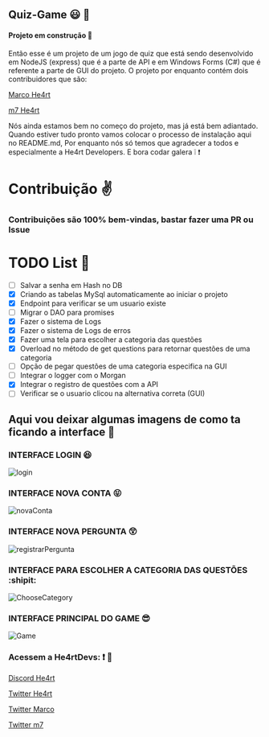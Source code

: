 ## Quiz-Game :smiley: :space_invader:

#### Projeto em construção :hammer:

Então esse é um projeto de um jogo de quiz que está sendo desenvolvido em NodeJS (express) que é a parte de API e em Windows Forms (C#) que é referente a parte de GUI do projeto. O projeto por enquanto contém dois contribuidores que são:

[Marco He4rt](https://github.com/marcopandolfo)

[m7 He4rt](https://github.com/m7Aei)

Nós ainda estamos bem no começo do projeto, mas já está bem adiantado. Quando estiver tudo pronto vamos colocar o processo de instalação aqui no README.md, Por enquanto nós só temos que agradecer a todos e especialmente a He4rt Developers. E bora codar galera :grey_exclamation: :exclamation:

# Contribuição ✌️

### Contribuições são 100% bem-vindas, bastar fazer uma PR ou Issue

# TODO List 🚀

- [ ] Salvar a senha em Hash no DB
- [x] Criando as tabelas MySql automaticamente ao iniciar o projeto
- [x] Endpoint para verificar se um usuario existe
- [ ] Migrar o DAO para promises
- [x] Fazer o sistema de Logs
- [x] Fazer o sistema de Logs de erros
- [x] Fazer uma tela para escolher a categoria das questões
- [x] Overload no método de get questions para retornar questões de uma categoria
- [ ] Opção de pegar questôes de uma categoria especifica na GUI
- [ ] Integrar o logger com o Morgan
- [x] Integrar o registro de questões com a API
- [ ] Verificar se o usuario clicou na alternativa correta (GUI)

## Aqui vou deixar algumas imagens de como ta ficando a interface :running:

### INTERFACE LOGIN :satisfied:

![login](https://user-images.githubusercontent.com/44484286/60781368-770ae300-a118-11e9-8fbc-2c5ad488057f.PNG)

### INTERFACE NOVA CONTA :stuck_out_tongue_closed_eyes:

![novaConta](https://user-images.githubusercontent.com/44484286/60781355-6eb2a800-a118-11e9-91e8-e346c99df6a0.PNG)

### INTERFACE NOVA PERGUNTA :astonished:

![registrarPergunta](https://user-images.githubusercontent.com/44484286/60781356-707c6b80-a118-11e9-90aa-a3309eb1891b.PNG)

### INTERFACE PARA ESCOLHER A CATEGORIA DAS QUESTÕES :shipit:

![ChooseCategory](https://user-images.githubusercontent.com/44484286/60781362-72dec580-a118-11e9-9258-28283ebaca93.PNG)

### INTERFACE PRINCIPAL DO GAME :sunglasses:

![Game](https://user-images.githubusercontent.com/44484286/60781364-75d9b600-a118-11e9-9700-be87209c405b.PNG)

### Acessem a He4rtDevs: :exclamation: :purple_heart:

[Discord He4rt](https://discord.io/He4rt)

[Twitter He4rt](https://twitter.com/He4rtDevs)

[Twitter Marco](https://twitter.com/lolgamarco2)

[Twitter m7](https://twitter.com/m7Aei_He4rt)
